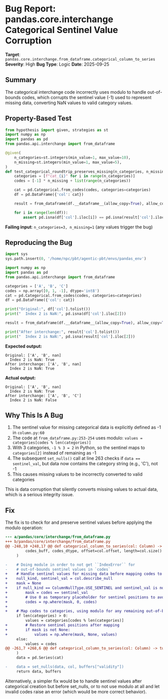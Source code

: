 # Bug Report: pandas.core.interchange Categorical Sentinel Value Corruption

**Target**: `pandas.core.interchange.from_dataframe.categorical_column_to_series`
**Severity**: High
**Bug Type**: Logic
**Date**: 2025-09-25

## Summary

The categorical interchange code incorrectly uses modulo to handle out-of-bounds codes, which corrupts the sentinel value (-1) used to represent missing data, converting NaN values to valid category values.

## Property-Based Test

```python
from hypothesis import given, strategies as st
import numpy as np
import pandas as pd
from pandas.api.interchange import from_dataframe

@given(
    n_categories=st.integers(min_value=1, max_value=10),
    n_missing=st.integers(min_value=1, max_value=5),
)
def test_categorical_roundtrip_preserves_missing(n_categories, n_missing):
    categories = [f"cat_{i}" for i in range(n_categories)]
    codes = [-1] * n_missing + list(range(n_categories))

    cat = pd.Categorical.from_codes(codes, categories=categories)
    df = pd.DataFrame({'col': cat})

    result = from_dataframe(df.__dataframe__(allow_copy=True), allow_copy=True)

    for i in range(len(df)):
        assert pd.isna(df['col'].iloc[i]) == pd.isna(result['col'].iloc[i])
```

**Failing input**: `n_categories=3, n_missing=1` (any values trigger the bug)

## Reproducing the Bug

```python
import sys
sys.path.insert(0, '/home/npc/pbt/agentic-pbt/envs/pandas_env')

import numpy as np
import pandas as pd
from pandas.api.interchange import from_dataframe

categories = ['A', 'B', 'C']
codes = np.array([0, 1, -1], dtype='int8')
cat = pd.Categorical.from_codes(codes, categories=categories)
df = pd.DataFrame({'col': cat})

print("Original:", df['col'].tolist())
print("  Index 2 is NaN:", pd.isna(df['col'].iloc[2]))

result = from_dataframe(df.__dataframe__(allow_copy=True), allow_copy=True)

print("After interchange:", result['col'].tolist())
print("  Index 2 is NaN:", pd.isna(result['col'].iloc[2]))
```

**Expected output:**
```
Original: ['A', 'B', nan]
  Index 2 is NaN: True
After interchange: ['A', 'B', nan]
  Index 2 is NaN: True
```

**Actual output:**
```
Original: ['A', 'B', nan]
  Index 2 is NaN: True
After interchange: ['A', 'B', 'C']
  Index 2 is NaN: False
```

## Why This Is A Bug

1. The sentinel value for missing categorical data is explicitly defined as -1 in `column.py:60`
2. The code at `from_dataframe.py:253-254` uses modulo: `values = categories[codes % len(categories)]`
3. With 3 categories, `-1 % 3 = 2` in Python, so the sentinel maps to `categories[2]` instead of remaining as -1
4. The subsequent `set_nulls()` call at line 263 checks if `data == sentinel_val`, but data now contains the category string (e.g., 'C'), not -1
5. This causes missing values to be incorrectly converted to valid categories

This is data corruption that silently converts missing values to actual data, which is a serious integrity issue.

## Fix

The fix is to check for and preserve sentinel values before applying the modulo operation:

```diff
--- a/pandas/core/interchange/from_dataframe.py
+++ b/pandas/core/interchange/from_dataframe.py
@@ -248,10 +248,17 @@ def categorical_column_to_series(col: Column) -> tuple[pd.Series, Any]:
         codes_buff, codes_dtype, offset=col.offset, length=col.size()
     )

-    # Doing module in order to not get ``IndexError`` for
-    # out-of-bounds sentinel values in `codes`
+    # Handle sentinel values for missing data before mapping codes to categories
+    null_kind, sentinel_val = col.describe_null
+    mask = None
+    if null_kind == ColumnNullType.USE_SENTINEL and sentinel_val is not None:
+        mask = codes == sentinel_val
+        # Use 0 as temporary placeholder for sentinel positions to avoid IndexError
+        codes = np.where(mask, 0, codes)
+
+    # Map codes to categories, using modulo for any remaining out-of-bounds codes
     if len(categories) > 0:
         values = categories[codes % len(categories)]
+        # Restore sentinel positions after mapping
+        if mask is not None:
+            values = np.where(mask, None, values)
     else:
         values = codes
@@ -261,7 +268,6 @@ def categorical_column_to_series(col: Column) -> tuple[pd.Series, Any]:
     )
     data = pd.Series(cat)

-    data = set_nulls(data, col, buffers["validity"])
     return data, buffers
```

Alternatively, a simpler fix would be to handle sentinel values after categorical creation but before set_nulls, or to not use modulo at all and let invalid codes raise an error (which would be more correct behavior).